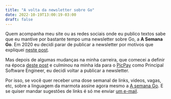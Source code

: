 ```yaml
---
title: "A volta da newsletter sobre Go"
date: 2022-10-19T13:00:19-03:00
draft: false
---
```

Quem acompanha meu site ou as redes sociais onde eu publico textos sabe que eu mantive por bastante tempo uma newsletter sobre Go, a **A Semana Go**. Em 2020 eu decidi parar de publicar a newsletter por motivos que expliquei [neste post](https://eltonminetto.dev/post/2020-08-10-fim-newsletters/). 

Mas depois de algumas mudanças na minha carreira, que comecei a definir na época [deste post](https://eltonminetto.dev/post/2021-06-02-carreira-y/) e culminou na minha ida para o [PicPay](https://picpay.com) como Principal Software Engineer, eu decidi voltar a publicar a newsletter. 

Por isso, se você quer receber uma dose semanal de links, videos, vagas, etc, sobre a linguagem da marmota assine agora mesmo a [A semana Go](https://asemanago.substack.com). E se quiser mandar sugestões de links é só me enviar [um e-mail](mailto:asemanago@gmail.com).
